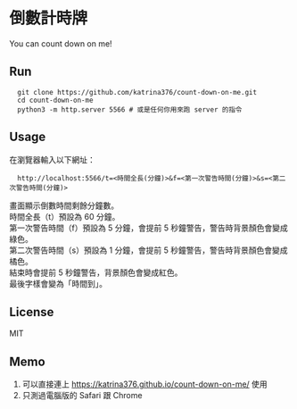 # 倒數計時牌
You can count down on me!

## Run
```
  git clone https://github.com/katrina376/count-down-on-me.git
  cd count-down-on-me
  python3 -m http.server 5566 # 或是任何你用來跑 server 的指令
```

## Usage
在瀏覽器輸入以下網址：
```
  http://localhost:5566/t=<時間全長(分鐘)>&f=<第一次警告時間(分鐘)>&s=<第二次警告時間(分鐘)>
```
畫面顯示倒數時間剩餘分鐘數。  
時間全長（t）預設為 60 分鐘。  
第一次警告時間（f）預設為 5 分鐘，會提前 5 秒鐘警告，警告時背景顏色會變成綠色。  
第二次警告時間（s）預設為 1 分鐘，會提前 5 秒鐘警告，警告時背景顏色會變成橘色。  
結束時會提前 5 秒鐘警告，背景顏色會變成紅色。  
最後字樣會變為「時間到」。  

## License
MIT

## Memo
1. 可以直接連上 https://katrina376.github.io/count-down-on-me/ 使用
2. 只測過電腦版的 Safari 跟 Chrome
